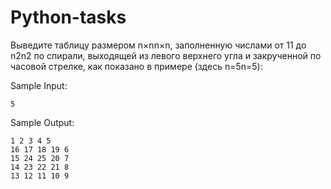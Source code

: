 # Python-tasks
Выведите таблицу размером n×nn×n, заполненную числами от 11 до n2n2 по спирали, выходящей из левого верхнего угла и закрученной по часовой стрелке, как показано в примере (здесь n=5n=5):

Sample Input:
   
    5
Sample Output:

    1 2 3 4 5
    16 17 18 19 6
    15 24 25 20 7
    14 23 22 21 8
    13 12 11 10 9


